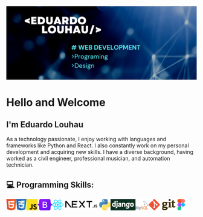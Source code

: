 <img  target="Header picture" alt="HTML" src="img/Header.png" />

# Hello and Welcome

## I'm Eduardo Louhau

As a technology passionate, I enjoy working with languages and frameworks like Python and React. I also constantly work on my personal development and acquiring new skills. I have a diverse background, having worked as a civil engineer, professional musician, and automation technician. 

## 💻 Programming Skills:
<img align="left" target="_blank" alt="HTML" height="30px" src="img/html-icon.png" />
<img align="left" target="_blank" alt="CSS" height="30px" src="img/css-icon.png" />
<img align="left" target="_blank" alt="JavaScript" height="30px" src="img/JavaScript-01.png" />
<img align="left" target="_blank" alt="Bootstrap" height="30px" src="img/bootstrap-5-logo-icon.png" />
<img align="left" target="_blank" alt="React" height="30px" src="img/React-01.png" />
<img align="left" target="_blank" alt="Nextjs" height="30px" src="img/next-icon.png" />
<img align="left" target="_blank" alt="Python" height="30px" src="img/python-programming-language-icon.png" />
<img align="left" target="_blank" alt="Django" height="30px" src="img/django-logo-negative.png" />
<img align="left" target="_blank" alt="MySQL" height="35px" src="img/MySQL-01.png" />
<img align="left" target="_blank" alt="Git" height="30px" src="img/Git-Logo-2Color.png" />
<img align="left" target="_blank" alt="Figma" height="30px" src="img/Figma-01.png" />

